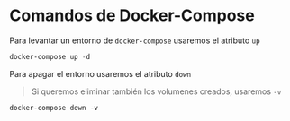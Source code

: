 # Comandos de Docker-Compose

Para levantar un entorno de `docker-compose` usaremos el atributo `up`

```powershell
docker-compose up -d
```

Para apagar el entorno usaremos el atributo `down`
> Si queremos eliminar también los volumenes creados, usaremos `-v`

```powershell
docker-compose down -v
```